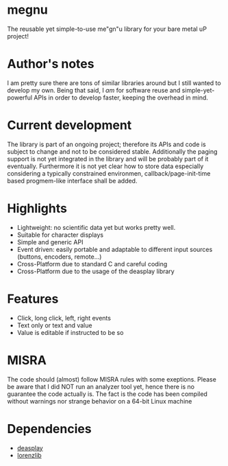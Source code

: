 # megnu
The reusable yet simple-to-use me"gn"u library for your bare metal uP project!

# Author's notes
I am pretty sure there are tons of similar libraries around but I still wanted to develop my own. Being that said, I *am* for software reuse and simple-yet-powerful APIs in order to develop faster, keeping the overhead in mind.

# Current development

The library is part of an ongoing project; therefore its APIs and code is subject to change and not to be considered stable. Additionally the paging support is not yet integrated in the library and will be probably part of it eventually. Furthermore it is not yet clear how to store data especially considering a typically constrained environmen, callback/page-init-time based progmem-like interface shall be added.

# Highlights
- Lightweight: no scientific data yet but works pretty well.
- Suitable for character displays
- Simple and generic API
- Event driven: easily portable and adaptable to different input sources (buttons, encoders, remote...)
- Cross-Platform due to standard C and careful coding
- Cross-Platform due to the usage of the deasplay library

# Features
- Click, long click, left, right events
- Text only or text and value
- Value is editable if instructed to be so

# MISRA
The code should (almost) follow MISRA rules with some exeptions. Please be aware that I did NOT run an analyzer tool yet, hence there is no guarantee the code actually is. The fact is the code has been compiled without warnings nor strange behavior on a 64-bit Linux machine

# Dependencies

- [deasplay](https://github.com/lmiori92/deasplay)
- [lorenzlib](https://github.com/lmiori92/lorenzlib)
